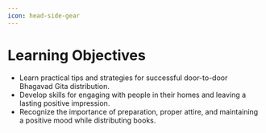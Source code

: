 ```yaml
---
icon: head-side-gear
---
```


# Learning Objectives

* Learn practical tips and strategies for successful door-to-door Bhagavad Gita distribution.
* Develop skills for engaging with people in their homes and leaving a lasting positive impression.
* Recognize the importance of preparation, proper attire, and maintaining a positive mood while distributing books.
